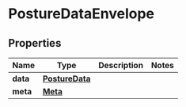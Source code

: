 

# PostureDataEnvelope


## Properties

| Name | Type | Description | Notes |
|------------ | ------------- | ------------- | -------------|
|**data** | [**PostureData**](PostureData.md) |  |  |
|**meta** | [**Meta**](Meta.md) |  |  |



